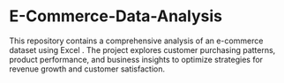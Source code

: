 # E-Commerce-Data-Analysis
This repository contains a comprehensive analysis of an e-commerce dataset using Excel . The project explores customer purchasing patterns, product performance, and business insights to optimize strategies for revenue growth and customer satisfaction.
